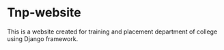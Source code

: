 # Tnp-website
This is a website created for training and placement department of college using Django framework.
